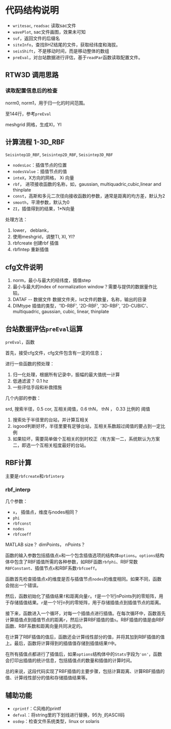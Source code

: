 # 代码结构说明

* `writesac`, `readsac` 读取sac文件
* `wavePlot`, sac文件画图，效果未可知
* `suf`，返回文件的后缀名
* `siteInfo`，查找BHZ结尾的文件，获取经纬度和海拔。
* `seisShift`，不是移动时间，而是移动整体的数组
* `preEval`，对台站数据进行评估，基于`readPar`函数读取配置文件。

## RTW3D 调用思路

### 读取配置信息后的检查

norm0, norm1，用于归一化的时间范围。

至144行，参考`preEval`

meshgrid 网格，生成XI，YI

## 计算流程 1-3D_RBF

`Seisintep1D_RBF`, `Seisintep2D_RBF`, `Seisintep3D_RBF`

* `nodesLoc`：插值节点的位置
* `nodesValue`：插值节点的值
* `inteX`，X方向的网格， Xi 向量
* `rbf`， 进项接收函数的名称，如，gaussian, multiquadric,cubic,linear and thinplate
* `const`，高斯和多元二次径向接收函数的参数，通常是距离的均方差，默认为2
* `smooth`，平滑参数，默认为0
* `ZI`，插值得到的结果，1*N向量

处理方法：

1. lower， deblank，
2. 使用meshgrid，调整TI, XI, YI?
3. rbfcreate 创建rbf 插值
4. rbfIntep 重新插值

## cfg文件说明

1. norm，最小与最大的经纬度，插值step
2. 最小与最大的index of normalization window？需要与提供的数据量作比较。
3. DATAF -- 数据文件
   数据文件夹，lst文件的数量，名称，输出的目录
4. DIMtype
   插值的类型，'1D-RBF', '2D-RBF', '3D-RBF', '2D-CUBIC'、
    multiquadric, gaussian, cubic, linear, thinplate

## 台站数据评估`preEval`运算

`preEval`，函数

首先，接受cfg文件，cfg文件包含有一定的信息；

进行一些函数的预处理：

1. 归一化处理，根据所有记录中，振幅的最大值统一计算
2. 低通滤波？ 0.1 hz
3. 一些评估手段和补救措施

几个内部的参数：

srd, 搜索半径，0.5
cor, 互相关阈值，0.6
thN， thN ， 0.33 比例的 阈值

1. 搜索处于半径里的台站，并计算互相关
2. isgood判断好坏，半径里要有足够台站，互相关系数超过阈值的要占到一定比例
3. 如果较坏，需要简单做个互相关的到时校正（有方案一二，系统默认为方案二，即选一个互相关程度最好的台站。

## RBF计算


主要是`rbfcreate`和`rbfinterp`

### rbf_interp
 
几个参数：

* `x`， 插值点，维度与nodes相同？
* `phi`
* `rbfconst`
* `nodes`
* `rbfcoeff`

MATLAB size？ dimPoints， nPoints？

函数的输入参数包括插值点`x`和一个包含插值选项的结构体`options`。`options`结构体中包含了RBF插值所需的各种参数，如RBF函数`rbfphi`、RBF常数`RBFConstant`、插值节点`x`和RBF系数`rbfcoeff`。

函数首先检查插值点`x`的维度是否与插值节点`nodes`的维度相同。如果不同，函数会抛出一个错误。

然后，函数初始化了插值结果`f`和距离向量`r`。`f`是一个1行nPoints列的零矩阵，用于存储插值结果。`r`是一个1行n列的零矩阵，用于存储插值点到插值节点的距离。

接下来，函数进入一个循环，对每一个插值点进行插值。在每次循环中，函数首先计算插值点到插值节点的距离`r`，然后计算RBF插值的值`s`。RBF插值的值是由RBF函数、RBF系数和距离向量共同决定的。

在计算了RBF插值的值后，函数还会计算线性部分的值，并将其加到RBF插值的值上。最后，函数将计算得到的插值值存储到插值结果`f`中。

在所有插值点都进行了插值后，如果`options`结构体中的`Stats`字段为`'on'`，函数会打印出插值的统计信息，包括插值点的数量和插值的计算时间。

总的来说，这段代码实现了RBF插值的主要步骤，包括计算距离、计算RBF插值的值、计算线性部分的值和存储插值结果等。

## 辅助功能

* `cprintf`：C风格的printf
* `defval`：将string里的下划线进行替换，95为`_`的ASCII码
* `osdep`：检查文件系统类型，linux or solaris
